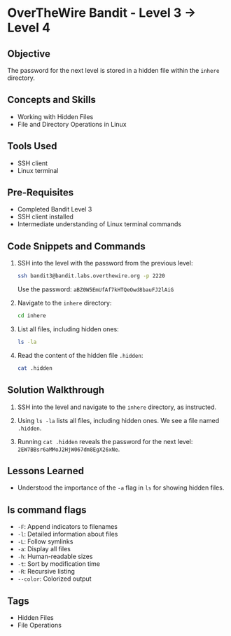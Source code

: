 # OverTheWire Bandit - Level 3 → Level 4

## Objective

The password for the next level is stored in a hidden file within the `inhere` directory.

## Concepts and Skills

- Working with Hidden Files
- File and Directory Operations in Linux

## Tools Used

- SSH client
- Linux terminal

## Pre-Requisites

- Completed Bandit Level 3
- SSH client installed
- Intermediate understanding of Linux terminal commands

## Code Snippets and Commands

1. SSH into the level with the password from the previous level:
    ```bash
    ssh bandit3@bandit.labs.overthewire.org -p 2220
    ```
   Use the password: `aBZ0W5EmUfAf7kHTQeOwd8bauFJ2lAiG`

2. Navigate to the `inhere` directory:
    ```bash
    cd inhere
    ```

3. List all files, including hidden ones:
    ```bash
    ls -la
    ```

4. Read the content of the hidden file `.hidden`:
    ```bash
    cat .hidden
    ```

## Solution Walkthrough

1. SSH into the level and navigate to the `inhere` directory, as instructed.

2. Using `ls -la` lists all files, including hidden ones. We see a file named `.hidden`.

3. Running `cat .hidden` reveals the password for the next level: `2EW7BBsr6aMMoJ2HjW067dm8EgX26xNe`.

## Lessons Learned

- Understood the importance of the `-a` flag in `ls` for showing hidden files.

## ls command flags

- `-F`: Append indicators to filenames
- `-l`: Detailed information about files
- `-L`: Follow symlinks
- `-a`: Display all files
- `-h`: Human-readable sizes
- `-t`: Sort by modification time
- `-R`: Recursive listing
- `--color`: Colorized output

## Tags

- Hidden Files
- File Operations
